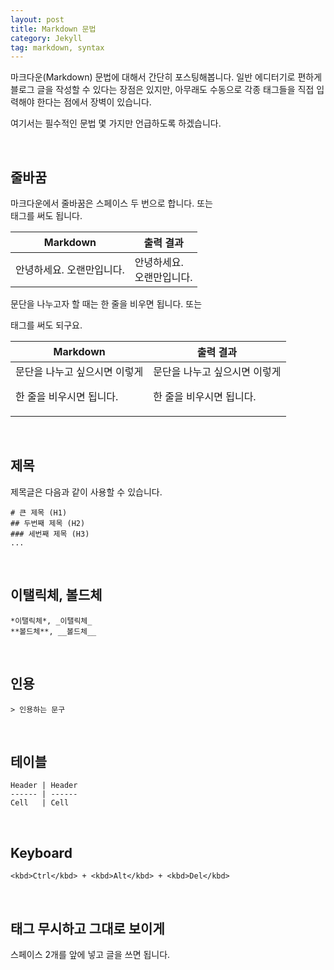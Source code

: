 ```yaml
---
layout: post
title: Markdown 문법
category: Jekyll
tag: markdown, syntax
---
```


마크다운(Markdown) 문법에 대해서 간단히 포스팅해봅니다.
일반 에디터기로 편하게 블로그 글을 작성할 수 있다는 장점은 있지만,
아무래도 수동으로 각종 태그들을 직접 입력해야 한다는 점에서 장벽이 있습니다.

여기서는 필수적인 문법 몇 가지만 언급하도록 하겠습니다.

<br>

## 줄바꿈

마크다운에서 줄바꿈은 스페이스 두 번으로 합니다.
  또는 <br> 태그를 써도 됩니다. 

Markdown | 출력 결과
------ | ------
안녕하세요.    오랜만입니다. | 안녕하세요.<br>오랜만입니다.


문단을 나누고자 할 때는 한 줄을 비우면 됩니다.
  또는 <p> 태그를 써도 되구요.

Markdown | 출력 결과
------ | ------
문단을 나누고 싶으시면 이렇게<p> 한 줄을 비우시면 됩니다. | 문단을 나누고 싶으시면 이렇게<p>한 줄을 비우시면 됩니다.


<br>

## 제목

제목글은 다음과 같이 사용할 수 있습니다.

~~~
# 큰 제목 (H1)
## 두번째 제목 (H2)
### 세번째 제목 (H3)
...
~~~

<br>

## 이탤릭체, 볼드체

~~~
*이탤릭체*, _이탤릭체_
**볼드체**, __볼드체__
~~~

<br>

## 인용

~~~
> 인용하는 문구
~~~

<br>

## 테이블

~~~
Header | Header
------ | ------
Cell   | Cell  
~~~

<br>

## Keyboard

~~~
<kbd>Ctrl</kbd> + <kbd>Alt</kbd> + <kbd>Del</kbd>
~~~

<br>

## 태그 무시하고 그대로 보이게

스페이스 2개를 앞에 넣고 글을 쓰면 됩니다.